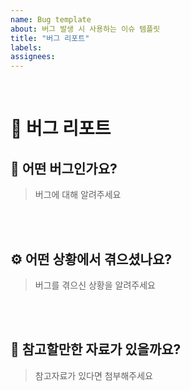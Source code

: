 ```yaml
---
name: Bug template
about: 버그 발생 시 사용하는 이슈 템플릿
title: "버그 리포트"
labels:
assignees:
---
```

<br>

# 🧾 버그 리포트

## 🐛 어떤 버그인가요?

> 버그에 대해 알려주세요

<br><br>

## ⚙️ 어떤 상황에서 겪으셨나요?

> 버그를 겪으신 상황을 알려주세요

<br><br>

## 🔗 참고할만한 자료가 있을까요?

> 참고자료가 있다면 첨부해주세요

<br><br>
